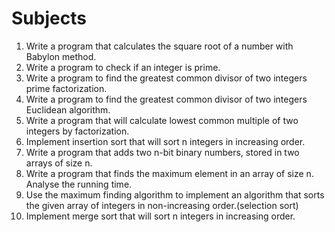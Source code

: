 # Subjects

1. Write a program that calculates the square root of a number with Babylon method.
2. Write a program to check if an integer is prime.
3. Write a program to find the greatest common divisor of two integers prime factorization.
4. Write a program to find the greatest common divisor of two integers Euclidean algorithm.
5. Write a program that will calculate lowest common multiple of two integers by factorization.
6. Implement insertion sort that will sort n integers in increasing order.
7. Write a program that adds two n-bit binary numbers, stored in two arrays of size n.
8. Write a program that finds the maximum element in an array of size n. Analyse the running time.
9. Use the maximum finding algorithm to implement an algorithm that sorts the given array of integers in non-increasing order.(selection sort)
10. Implement merge sort that will sort n integers in increasing order.
